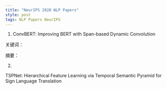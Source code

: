 ```yaml
---
title: "NeurIPS 2020 NLP Papers"
style: post
tags: NLP Papers NeurIPS
---
```


1. ConvBERT: Improving BERT with Span-based Dynamic Convolution

关键词：

摘要：

2.

TSPNet: Hierarchical Feature Learning via Temporal Semantic Pyramid for Sign Language Translation

